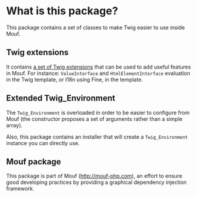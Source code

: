 What is this package?
=====================

This package contains a set of classes to make Twig easier to use inside Mouf.

Twig extensions
---------------
It contains [a set of Twig extensions](doc/twig_extensions.md) that can be used to add useful features in Mouf.
For instance: `ValueInterface` and `HtmlElementInterface` evaluation in the Twig template, or I18n using Fine, in the template.

Extended Twig_Environment
-------------------------
The `Twig_Environment` is overloaded in order to be easier to configure from Mouf (the constructor proposes a set of arguments rather
than a simple array).

Also, this package contains an installer that will create a `Twig_Environment` instance you can directly use.

Mouf package
------------

This package is part of Mouf (http://mouf-php.com), an effort to ensure good developing practices by providing a graphical dependency injection framework.

